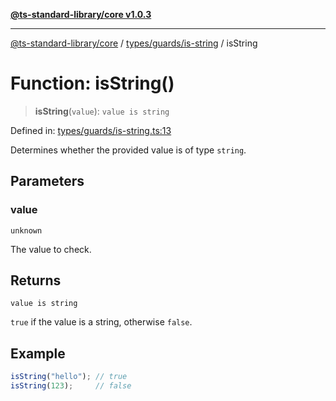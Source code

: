 [**@ts-standard-library/core v1.0.3**](../../../../README.md)

***

[@ts-standard-library/core](../../../../modules.md) / [types/guards/is-string](../README.md) / isString

# Function: isString()

> **isString**(`value`): `value is string`

Defined in: [types/guards/is-string.ts:13](https://github.com/gabaudette/ts-stdlib/blob/be448e6a9d9c20c6c2f27f6550ce4e65fc8c9b89/packages/core/src/types/guards/is-string.ts#L13)

Determines whether the provided value is of type `string`.

## Parameters

### value

`unknown`

The value to check.

## Returns

`value is string`

`true` if the value is a string, otherwise `false`.

## Example

```typescript
isString("hello"); // true
isString(123);     // false
```
